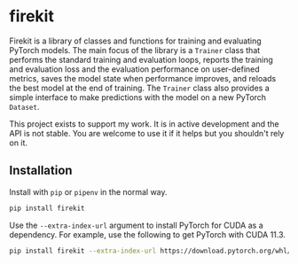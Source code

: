 # firekit

Firekit is a library of classes and functions for training and evaluating PyTorch models. The main focus of the library is a `Trainer` class that performs the standard training and evaluation loops, reports the training and evaluation loss and the evaluation performance on user-defined metrics, saves the model state when performance improves, and reloads the best model at the end of training. The `Trainer` class also provides a simple interface to make predictions with the model on a new PyTorch `Dataset`.

This project exists to support my work. It is in active development and the API is not stable. You are welcome to use it if it helps but you shouldn't rely on it.

## Installation

Install with `pip` or `pipenv` in the normal way.

```zsh
pip install firekit
```

Use the `--extra-index-url` argument to install PyTorch for CUDA as a dependency. For example, use the following to get PyTorch with CUDA 11.3.

```zsh
pip install firekit --extra-index-url https://download.pytorch.org/whl/cu113
```

